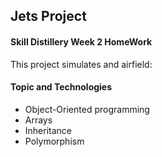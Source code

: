 ## Jets Project

#### Skill Distillery Week 2 HomeWork

This project simulates and airfield:

#### Topic and Technologies
* Object-Oriented programming
* Arrays
* Inheritance
* Polymorphism
